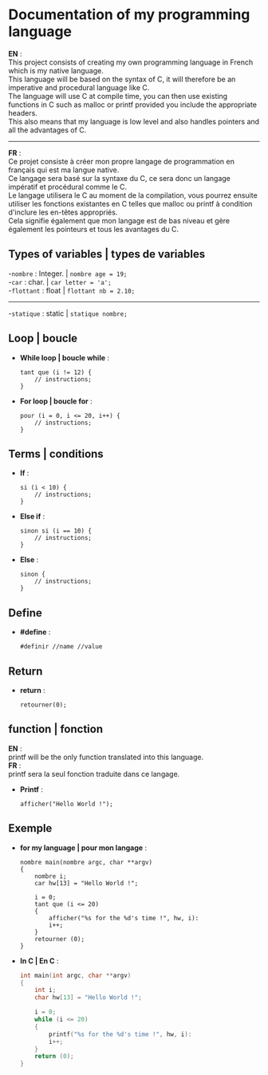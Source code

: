 # Documentation of my programming language
**EN** :  
This project consists of creating my own programming language in French which is my native language.  
This language will be based on the syntax of C, it will therefore be an imperative and procedural language like C.  
The language will use C at compile time, you can then use existing functions in C such as malloc or printf provided you include the appropriate headers.  
This also means that my language is low level and also handles pointers and all the advantages of C.
________________________________________________________________________________________________________________________________________________________________________________________________

**FR** :  
    Ce projet consiste à créer mon propre langage de programmation en français qui est ma langue native.  
    Ce langage sera basé sur la syntaxe du C, ce sera donc un langage impératif et procédural comme le C.  
    Le langage utilisera le C au moment de la compilation, vous pourrez ensuite utiliser les fonctions existantes en C telles que malloc ou printf à condition d'inclure les en-têtes appropriés.  
    Cela signifie également que mon langage est de bas niveau et gère également les pointeurs et tous les avantages du C.

## Types of variables | types de variables
-`nombre` : Integer. | `nombre age = 19;`  
-`car` : char. | `car letter = 'a';`  
-`flottant` : float | `flottant nb = 2.10;`
____________________________________________

-`statique` : static | `statique nombre;`
## Loop | boucle
- **While loop | boucle while** :
    ```mylang
    tant que (i != 12) {
        // instructions;
    }
- **For loop | boucle for** :
    ```mylang
    pour (i = 0, i <= 20, i++) {
        // instructions;
    }
## Terms | conditions
- **If** :
    ```mylang
    si (i < 10) {
        // instructions;
    }
- **Else if** :
    ```mylang
    sinon si (i == 10) {
        // instructions;
    }
- **Else** :
    ```mylang
    sinon {
        // instructions;
    }
## Define
- **#define** :
    ```mylang
    #definir //name //value
## Return
- **return** :
    ```mylang
    retourner(0);
## function | fonction
**EN** :  
    printf will be the only function translated into this language.  
**FR** :  
    printf sera la seul fonction traduite dans ce langage.  
- **Printf** :
    ```mylang
    afficher("Hello World !");
## Exemple
- **for my language | pour mon langage** :
    ```mylang
    nombre main(nombre argc, char **argv)
    {
        nombre i;
        car hw[13] = "Hello World !";

        i = 0;
        tant que (i <= 20)
        {
            afficher("%s for the %d's time !", hw, i):
            i++;
        }
        retourner (0);
    }
- **In C | En C** :
    ```c
    int main(int argc, char **argv)
    {
        int i;
        char hw[13] = "Hello World !";

        i = 0;
        while (i <= 20)
        {
            printf("%s for the %d's time !", hw, i):
            i++;
        }
        return (0);
    }